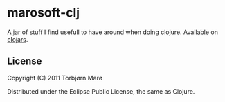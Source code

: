 # marosoft-clj

A jar of stuff I find usefull to have around when doing clojure. Available on [clojars](http://clojars.org/marosoft-clj).

## License

Copyright (C) 2011 Torbj&oslash;rn Mar&oslash;

Distributed under the Eclipse Public License, the same as Clojure.
